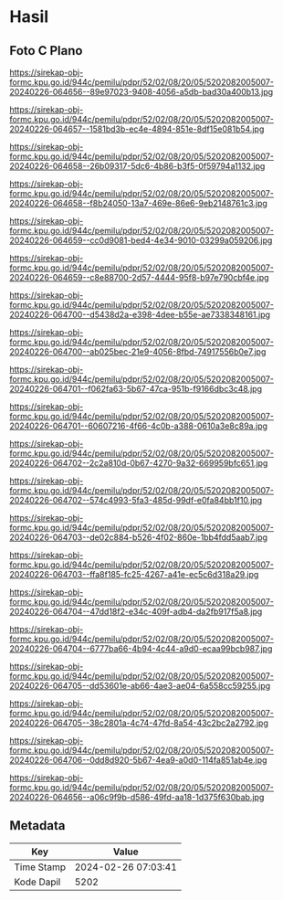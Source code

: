 # Hasil

## Foto C Plano

https://sirekap-obj-formc.kpu.go.id/944c/pemilu/pdpr/52/02/08/20/05/5202082005007-20240226-064656--89e97023-9408-4056-a5db-bad30a400b13.jpg

https://sirekap-obj-formc.kpu.go.id/944c/pemilu/pdpr/52/02/08/20/05/5202082005007-20240226-064657--1581bd3b-ec4e-4894-851e-8df15e081b54.jpg

https://sirekap-obj-formc.kpu.go.id/944c/pemilu/pdpr/52/02/08/20/05/5202082005007-20240226-064658--26b09317-5dc6-4b86-b3f5-0f59794a1132.jpg

https://sirekap-obj-formc.kpu.go.id/944c/pemilu/pdpr/52/02/08/20/05/5202082005007-20240226-064658--f8b24050-13a7-469e-86e6-9eb2148761c3.jpg

https://sirekap-obj-formc.kpu.go.id/944c/pemilu/pdpr/52/02/08/20/05/5202082005007-20240226-064659--cc0d9081-bed4-4e34-9010-03299a059206.jpg

https://sirekap-obj-formc.kpu.go.id/944c/pemilu/pdpr/52/02/08/20/05/5202082005007-20240226-064659--c8e88700-2d57-4444-95f8-b97e790cbf4e.jpg

https://sirekap-obj-formc.kpu.go.id/944c/pemilu/pdpr/52/02/08/20/05/5202082005007-20240226-064700--d5438d2a-e398-4dee-b55e-ae7338348161.jpg

https://sirekap-obj-formc.kpu.go.id/944c/pemilu/pdpr/52/02/08/20/05/5202082005007-20240226-064700--ab025bec-21e9-4056-8fbd-74917556b0e7.jpg

https://sirekap-obj-formc.kpu.go.id/944c/pemilu/pdpr/52/02/08/20/05/5202082005007-20240226-064701--f062fa63-5b67-47ca-951b-f9166dbc3c48.jpg

https://sirekap-obj-formc.kpu.go.id/944c/pemilu/pdpr/52/02/08/20/05/5202082005007-20240226-064701--60607216-4f66-4c0b-a388-0610a3e8c89a.jpg

https://sirekap-obj-formc.kpu.go.id/944c/pemilu/pdpr/52/02/08/20/05/5202082005007-20240226-064702--2c2a810d-0b67-4270-9a32-669959bfc651.jpg

https://sirekap-obj-formc.kpu.go.id/944c/pemilu/pdpr/52/02/08/20/05/5202082005007-20240226-064702--574c4993-5fa3-485d-99df-e0fa84bb1f10.jpg

https://sirekap-obj-formc.kpu.go.id/944c/pemilu/pdpr/52/02/08/20/05/5202082005007-20240226-064703--de02c884-b526-4f02-860e-1bb4fdd5aab7.jpg

https://sirekap-obj-formc.kpu.go.id/944c/pemilu/pdpr/52/02/08/20/05/5202082005007-20240226-064703--ffa8f185-fc25-4267-a41e-ec5c6d318a29.jpg

https://sirekap-obj-formc.kpu.go.id/944c/pemilu/pdpr/52/02/08/20/05/5202082005007-20240226-064704--47dd18f2-e34c-409f-adb4-da2fb917f5a8.jpg

https://sirekap-obj-formc.kpu.go.id/944c/pemilu/pdpr/52/02/08/20/05/5202082005007-20240226-064704--6777ba66-4b94-4c44-a9d0-ecaa99bcb987.jpg

https://sirekap-obj-formc.kpu.go.id/944c/pemilu/pdpr/52/02/08/20/05/5202082005007-20240226-064705--dd53601e-ab66-4ae3-ae04-6a558cc59255.jpg

https://sirekap-obj-formc.kpu.go.id/944c/pemilu/pdpr/52/02/08/20/05/5202082005007-20240226-064705--38c2801a-4c74-47fd-8a54-43c2bc2a2792.jpg

https://sirekap-obj-formc.kpu.go.id/944c/pemilu/pdpr/52/02/08/20/05/5202082005007-20240226-064706--0dd8d920-5b67-4ea9-a0d0-114fa851ab4e.jpg

https://sirekap-obj-formc.kpu.go.id/944c/pemilu/pdpr/52/02/08/20/05/5202082005007-20240226-064656--a06c9f9b-d586-49fd-aa18-1d375f630bab.jpg


## Metadata

| Key        | Value               |
| ---------- | ------------------- |
| Time Stamp | 2024-02-26 07:03:41 |
| Kode Dapil | 5202                |



